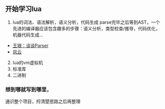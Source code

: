 
## 开始学习lua


1. lua的词法、语法解析，语义分析，代码生成
parse完毕之后等到AST，一个先进的编译器应该包含趣多的步骤：语义分析，类型检查/推导，代码优化，机器代码生成...

- [王垠：谈谈Parser](https://www.open-open.com/news/view/1b08f92)
- [风云](https://storage.googleapis.com/google-code-archive-downloads/v2/code.google.com/luadec/%E4%BA%91%E9%A3%8E-lua%E6%BA%90%E7%A0%81%E6%AC%A3%E8%B5%8F-lua-5.2.pdf)

2. lua的vm虚拟机
3. 标准库
4. 二进制


### 想到哪就写到哪里，
通识整个项目，捋清楚思路之后再整理